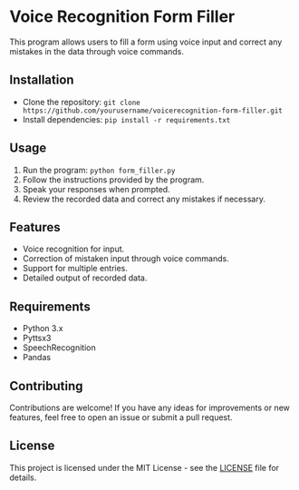 # Voice Recognition Form Filler

This program allows users to fill a form using voice input and correct any mistakes in the data through voice commands.

## Installation

- Clone the repository: `git clone https://github.com/yourusername/voicerecognition-form-filler.git`
- Install dependencies: `pip install -r requirements.txt`

## Usage

1. Run the program: `python form_filler.py`
2. Follow the instructions provided by the program.
3. Speak your responses when prompted.
4. Review the recorded data and correct any mistakes if necessary.

## Features

- Voice recognition for input.
- Correction of mistaken input through voice commands.
- Support for multiple entries.
- Detailed output of recorded data.

## Requirements

- Python 3.x
- Pyttsx3
- SpeechRecognition
- Pandas

## Contributing

Contributions are welcome! If you have any ideas for improvements or new features, feel free to open an issue or submit a pull request.

## License

This project is licensed under the MIT License - see the [LICENSE](LICENSE) file for details.
